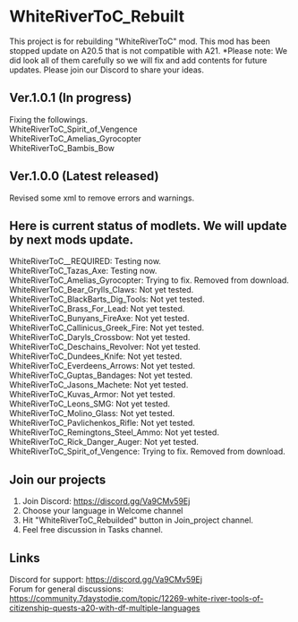 # WhiteRiverToC_Rebuilt
This project is for rebuilding "WhiteRiverToC" mod. This mod has been stopped update on A20.5 that is not compatible with A21.
*Please note: We did look all of them carefully so we will fix and add contents for future updates. Please join our Discord to share your ideas.

## Ver.1.0.1 (In progress)
Fixing the followings. <br>
WhiteRiverToC_Spirit_of_Vengence <br>
WhiteRiverToC_Amelias_Gyrocopter <br>
WhiteRiverToC_Bambis_Bow <br>

## Ver.1.0.0 (Latest released)
Revised some xml to remove errors and warnings. <br>

## Here is current status of modlets. We will update by next mods update. <br>
WhiteRiverToC__REQUIRED: Testing now. <br>
WhiteRiverToC_Tazas_Axe: Testing now. <br>
WhiteRiverToC_Amelias_Gyrocopter: Trying to fix. Removed from download. <br>
WhiteRiverToC_Bear_Grylls_Claws: Not yet tested. <br>
WhiteRiverToC_BlackBarts_Dig_Tools: Not yet tested. <br>
WhiteRiverToC_Brass_For_Lead: Not yet tested. <br>
WhiteRiverToC_Bunyans_FireAxe: Not yet tested. <br>
WhiteRiverToC_Callinicus_Greek_Fire: Not yet tested. <br>
WhiteRiverToC_Daryls_Crossbow: Not yet tested. <br>
WhiteRiverToC_Deschains_Revolver: Not yet tested. <br>
WhiteRiverToC_Dundees_Knife: Not yet tested. <br>
WhiteRiverToC_Everdeens_Arrows: Not yet tested. <br>
WhiteRiverToC_Guptas_Bandages: Not yet tested. <br>
WhiteRiverToC_Jasons_Machete: Not yet tested. <br>
WhiteRiverToC_Kuvas_Armor: Not yet tested. <br>
WhiteRiverToC_Leons_SMG: Not yet tested. <br>
WhiteRiverToC_Molino_Glass: Not yet tested. <br>
WhiteRiverToC_Pavlichenkos_Rifle: Not yet tested. <br>
WhiteRiverToC_Remingtons_Steel_Ammo: Not yet tested. <br>
WhiteRiverToC_Rick_Danger_Auger: Not yet tested. <br>
WhiteRiverToC_Spirit_of_Vengence: Trying to fix. Removed from download. <br>

## Join our projects
1. Join Discord: https://discord.gg/Va9CMv59Ej
2. Choose your language in Welcome channel
3. Hit "WhiteRiverToC_Rebuilded" button in Join_project channel.
4. Feel free discussion in Tasks channel.  

## Links
Discord for support: https://discord.gg/Va9CMv59Ej<br>
Forum for general discussions: https://community.7daystodie.com/topic/12269-white-river-tools-of-citizenship-quests-a20-with-df-multiple-languages<br>
